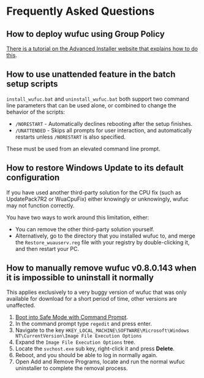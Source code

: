 # Frequently Asked Questions

## How to deploy wufuc using Group Policy

[There is a tutorial on the Advanced Installer website that explains how to do this](http://www.advancedinstaller.com/user-guide/tutorial-gpo.html).

## How to use unattended feature in the batch setup scripts

`install_wufuc.bat` and `uninstall_wufuc.bat` both support two command line parameters that can be used alone, or combined to change the behavior of the scripts:

- `/NORESTART` - Automatically declines rebooting after the setup finishes.
- `/UNATTENDED` - Skips all prompts for user interaction, and automatically restarts unless `/NORESTART` is also specified.

These must be used from an elevated command line prompt.

## How to restore Windows Update to its default configuration

If you have used another third-party solution for the CPU fix (such as UpdatePack7R2 or WuaCpuFix) either knowingly or unknowingly, wufuc may not function correctly.

You have two ways to work around this limitation, either:

- You can remove the other third-party solution yourself.
- Alternatively, go to the directory that you installed wufuc to, and merge the `Restore_wuauserv.reg` file with your registry by double-clicking it, and then restart your PC.

## How to manually remove wufuc v0.8.0.143 when it is impossible to uninstall it normally

This applies exclusively to a very buggy version of wufuc that was only available for download for a short period of time, other versions are unaffected.

1. [Boot into Safe Mode with Command Prompt](https://support.microsoft.com/en-us/help/17419/windows-7-advanced-startup-options-safe-mode).
2. In the command prompt type `regedit` and press enter.
3. Navigate to the key `HKEY_LOCAL_MACHINE\SOFTWARE\Microsoft\Windows NT\CurrentVersion\Image File Execution Options`
4. Expand the `Image File Execution Options` tree.
5. Locate the `svchost.exe` sub key, right-click it and press **Delete**.
6. Reboot, and you should be able to log in normally again.
7. Open Add and Remove Programs, locate and run the normal wufuc uninstaller to complete the removal process.
